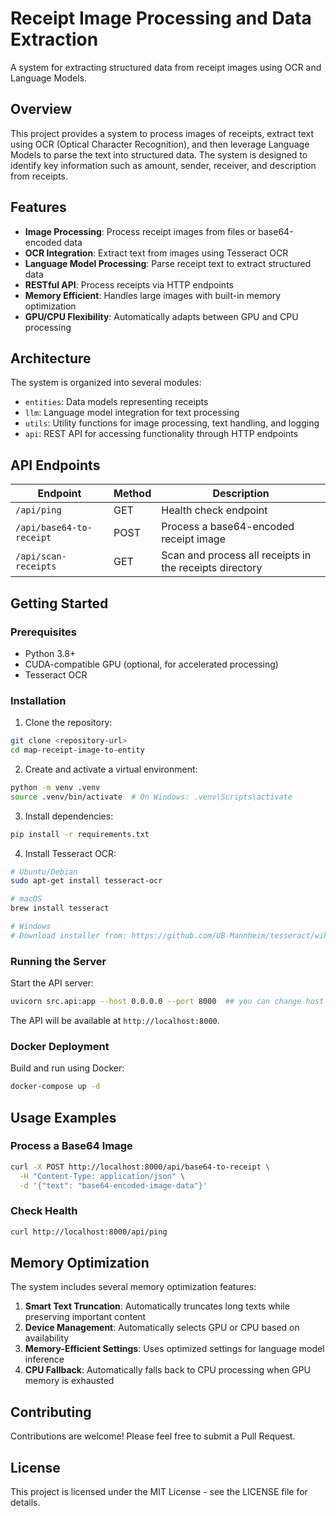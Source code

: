 # Receipt Image Processing and Data Extraction

A system for extracting structured data from receipt images using OCR and Language Models.

## Overview

This project provides a system to process images of receipts, extract text using OCR (Optical Character Recognition), and then leverage Language Models to parse the text into structured data. The system is designed to identify key information such as amount, sender, receiver, and description from receipts.

## Features

- **Image Processing**: Process receipt images from files or base64-encoded data
- **OCR Integration**: Extract text from images using Tesseract OCR
- **Language Model Processing**: Parse receipt text to extract structured data
- **RESTful API**: Process receipts via HTTP endpoints
- **Memory Efficient**: Handles large images with built-in memory optimization
- **GPU/CPU Flexibility**: Automatically adapts between GPU and CPU processing

## Architecture

The system is organized into several modules:

- `entities`: Data models representing receipts
- `llm`: Language model integration for text processing
- `utils`: Utility functions for image processing, text handling, and logging
- `api`: REST API for accessing functionality through HTTP endpoints

## API Endpoints

| Endpoint | Method | Description |
|----------|--------|-------------|
| `/api/ping` | GET | Health check endpoint |
| `/api/base64-to-receipt` | POST | Process a base64-encoded receipt image |
| `/api/scan-receipts` | GET | Scan and process all receipts in the receipts directory |

## Getting Started

### Prerequisites

- Python 3.8+
- CUDA-compatible GPU (optional, for accelerated processing)
- Tesseract OCR

### Installation

1. Clone the repository:
```bash
git clone <repository-url>
cd map-receipt-image-to-entity
```

2. Create and activate a virtual environment:
```bash
python -m venv .venv
source .venv/bin/activate  # On Windows: .venv\Scripts\activate
```

3. Install dependencies:
```bash
pip install -r requirements.txt
```

4. Install Tesseract OCR:
```bash
# Ubuntu/Debian
sudo apt-get install tesseract-ocr

# macOS
brew install tesseract

# Windows
# Download installer from: https://github.com/UB-Mannheim/tesseract/wiki
```

### Running the Server

Start the API server:
```bash
uvicorn src.api:app --host 0.0.0.0 --port 8000  ## you can change host and port  
```

The API will be available at `http://localhost:8000`.

### Docker Deployment

Build and run using Docker:

```bash
docker-compose up -d
```

## Usage Examples

### Process a Base64 Image

```bash
curl -X POST http://localhost:8000/api/base64-to-receipt \
  -H "Content-Type: application/json" \
  -d '{"text": "base64-encoded-image-data"}'
```

### Check Health

```bash
curl http://localhost:8000/api/ping
```

## Memory Optimization

The system includes several memory optimization features:

1. **Smart Text Truncation**: Automatically truncates long texts while preserving important content
2. **Device Management**: Automatically selects GPU or CPU based on availability
3. **Memory-Efficient Settings**: Uses optimized settings for language model inference
4. **CPU Fallback**: Automatically falls back to CPU processing when GPU memory is exhausted

## Contributing

Contributions are welcome! Please feel free to submit a Pull Request.

## License

This project is licensed under the MIT License - see the LICENSE file for details.
